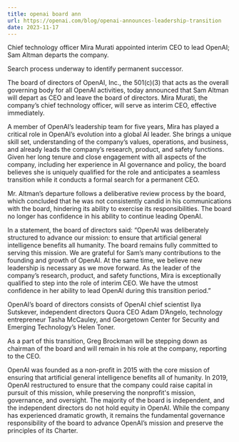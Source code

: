 ```yaml
---
title: openai board ann
url: https://openai.com/blog/openai-announces-leadership-transition
date: 2023-11-17
---
```

Chief technology officer Mira Murati appointed interim CEO to lead OpenAI; Sam Altman departs the company.

Search process underway to identify permanent successor.


The board of directors of OpenAI, Inc., the 501(c)(3) that acts as the overall governing body for all OpenAI activities, today announced that Sam Altman will depart as CEO and leave the board of directors. Mira Murati, the company’s chief technology officer, will serve as interim CEO, effective immediately.

A member of OpenAI’s leadership team for five years, Mira has played a critical role in OpenAI’s evolution into a global AI leader. She brings a unique skill set, understanding of the company’s values, operations, and business, and already leads the company’s research, product, and safety functions. Given her long tenure and close engagement with all aspects of the company, including her experience in AI governance and policy, the board believes she is uniquely qualified for the role and anticipates a seamless transition while it conducts a formal search for a permanent CEO.

Mr. Altman’s departure follows a deliberative review process by the board, which concluded that he was not consistently candid in his communications with the board, hindering its ability to exercise its responsibilities. The board no longer has confidence in his ability to continue leading OpenAI.

In a statement, the board of directors said: “OpenAI was deliberately structured to advance our mission: to ensure that artificial general intelligence benefits all humanity. The board remains fully committed to serving this mission. We are grateful for Sam’s many contributions to the founding and growth of OpenAI. At the same time, we believe new leadership is necessary as we move forward. As the leader of the company’s research, product, and safety functions, Mira is exceptionally qualified to step into the role of interim CEO. We have the utmost confidence in her ability to lead OpenAI during this transition period.”

OpenAI’s board of directors consists of OpenAI chief scientist Ilya Sutskever, independent directors Quora CEO Adam D’Angelo, technology entrepreneur Tasha McCauley, and Georgetown Center for Security and Emerging Technology’s Helen Toner.

As a part of this transition, Greg Brockman will be stepping down as chairman of the board and will remain in his role at the company, reporting to the CEO.

OpenAI was founded as a non-profit in 2015 with the core mission of ensuring that artificial general intelligence benefits all of humanity. In 2019, OpenAI restructured to ensure that the company could raise capital in pursuit of this mission, while preserving the nonprofit's mission, governance, and oversight. The majority of the board is independent, and the independent directors do not hold equity in OpenAI. While the company has experienced dramatic growth, it remains the fundamental governance responsibility of the board to advance OpenAI’s mission and preserve the principles of its Charter.
